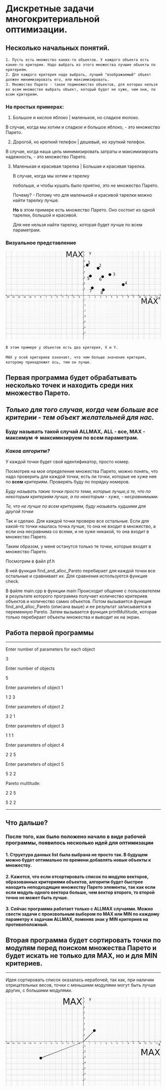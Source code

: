 # Дискретные задачи многокритериальной оптимизации.

## Несколько начальных понятий.

    1. Пусть есть множество каких-то объектов. У каждого объекта есть какие-то критерии. Надо выбрать из этого множества лучшие объекты по критериям. 
    2. Для каждого критерия надо выбрать, лучший "воображаемый" объект должен минимизировать его, или максимизировать.      
    3. Множество Парето - такое подмножество объектов, для которых нельзя во всем множестве выбрать объект, который будет не хуже, чем они, по всем критериям.
    
### На простых примерах: 
   1. Большое и кислое яблоко | маленькое, но сладкое яюлоко.
   
   В случае, когда мы хотим и сладкое и большое яблоко, - это множество Парето.
    
   2. Дорогой, но крепкий телефон | дешевый, но хрупкий телефон. 
    
   В случае, когда наша цель минимизировать затраты и максимизироать надежность, - это множество Парето.
   
   3. Маленькая и красивая тарелка | Большая и красивая тарелка. 
   
       В случае, когда мы хотим и тарелку
       
       побольше, и чтобы кушать было приятно, это *не* множество Парето.
       
       Почему? - Потому что для маленькой и красивой тарелки можно найти тарелку лучше.
       
       **Но** в этом примере есть множество Парето. Оно состоит из одной тарелки, большой и красивой.
       
       Для нее нельзя найти тарелку, которая будет лучше по всем параметрам.
       
### Визуальное представление
![image](images/example.png)
    
    В этом примере у объектов есть два критерия, X и Y. 
    
    MAX у осей критериев означает, что чем больше значение критерия, которому принадлежит ось, тем он лучше.
    
    
## Первая программа будет обрабатывать несколько точек и находить среди них множество Парето. 

## *Только для того случая, когда чем больше все критерии - тем объект желательней для нас.*

### Буду называть такой случай ALLMAX, ALL - все, MAX - максимум => максимизируем по всем параметрам.

### *Каков алгоритм?*

У каждой точки будет свой идентификатор, просто номер.

Посмотрев на мое определение 
множества Парето, можно понять, что
надо проверить для каждой точки,
есть ли точки, которые не хуже нее
по **всем** критериям. Проверять 
буду по порядку номеров.

*Буду называть такие точки просто
теми, которые лучше,а те, что
по некоторым критериям лучше,
а по некоторым - хуже, - несравнимыми.*

*Те, что не лучше по всем критериям,
буду называть худшими 
для другой точки*

Так и сделаю. Для каждой точки проверю все остальные.
Если для какой-то точки нашлась точка лучше,
то она не входит в множество, а если она
несравнима со всеми, и не хуже никакой,
то она входит в множество Парето. 

Таким образом, у меня останутся только те
точки, которые входят в множество Парето.

Посмотрим в файл pf.h

В ней функция 
find_and_alloc_Pareto перебирает для 
каждой точки все остальные и сравнивает их.
Для сравнения используется функция check.

В файле main.cpp в функции main
Происходит общение с пользователем
в результате которого программа получает 
количество критериев объектов и количество 
самих объектов. Потом вызывается функция
find_and_alloc_Pareto (описана выше) и ее
результат записывается в переменную Pareto.
Затем вызывается функция printMultitude, которая
только перебирает объекты множества и выводит их
на экран.

## Работа первой программы
---


Enter number of parameters for each object

3

Enter number of objects

5

Enter parameters of object 1

1 2 3

Enter parameters of object 2

3 2 1

Enter parameters of object 3

1 1 1

Enter parameters of object 4

2 2 5

Enter parameters of object 5

5 2 2

Pareto multitude:

2 2 5 

5 2 2 

---

## Что дальше?

### После того, как было положено начало в виде рабочей программы, появилось несколько идей для оптимизации

#### 1. Структура данных list была выбрана не просто так. В будущем можно будет оптимально по времени добавлять новые объекты к множеству.

#### 2. Кажется, что если отсортировать список по модулю векторов, образованных критериями объектов, алгоритм будет быстрее находить неподходящие множеству Парето элементы, так как если если модуль одного вектора больше, чем вектор второго, то второй точно не может быть лучше.

#### 3. Сейчас программа работает только с ALLMAX случаями. Можно свести задачи с произвольным выбором по MAX или MIN по каждому параметру к задачам ALLMAX, поменяв знак у MIN критериев на противоположный.

## Вторая программа будет сортировать точки по модулям перед поиском множества Парето и будет искать не только для MAX, но и для MIN критериев.

-----

Идея сортировать список оказалась нерабочей, так как, 
при наличии отрицательных весов, точки с меньшими модулями могут
быть лучше других, с большими модулями.

![image](/images/bigger_module_is_not_better.png)



